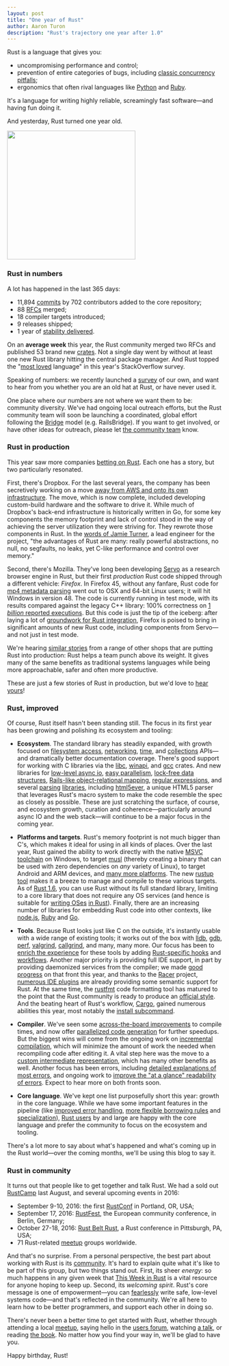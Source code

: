 ```yaml
---
layout: post
title: "One year of Rust"
author: Aaron Turon
description: "Rust's trajectory one year after 1.0"
---
```


Rust is a language that gives you:

- uncompromising performance and control;
- prevention of entire categories of bugs, including [classic concurrency pitfalls];
- ergonomics that often rival languages like [Python] and [Ruby].

It's a language for writing highly reliable, screamingly fast software&mdash;and
having fun doing it.

[classic concurrency pitfalls]: http://blog.rust-lang.org/2015/04/10/Fearless-Concurrency.html
[Python]: http://lucumr.pocoo.org/2015/5/27/rust-for-pythonistas/
[Ruby]: http://diesel.rs/

And yesterday, Rust turned one year old.

<img src="/images/2016-05-16-rust-at-one-year/cupcakes.jpg" height="300px" width="300px">

### Rust in numbers

A lot has happened in the last 365 days:

- 11,894 [commits] by 702 contributors added to the core repository;
- 88 [RFCs] merged;
- 18 compiler targets introduced;
- 9 releases shipped;
- 1 year of [stability delivered].

On an **average week** this year, the Rust community merged two RFCs and
published 53 brand new [crates]. Not a single day went by without at least one
new Rust library hitting the central package manager. And Rust topped the
"[most loved] language" in this year's StackOverflow survey.

Speaking of numbers: we recently launched a [survey] of our own, and want to
hear from you whether you are an old hat at Rust, or have never used it.

One place where our numbers are not where we want them to be: community
diversity. We've had ongoing local outreach efforts, but the Rust community team
will soon be launching a coordinated, global effort following the [Bridge] model
(e.g. RailsBridge). If you want to get involved, or have other ideas for
outreach, please let [the community team] know.

[survey]: http://blog.rust-lang.org/2016/05/09/survey.html

[most loved]: https://stackoverflow.com/research/developer-survey-2016

[commits]: https://github.com/rust-lang/rust/commits/master
[RFCs]: https://github.com/rust-lang/rfcs
[stability delivered]: http://blog.rust-lang.org/2014/10/30/Stability.html
[crates]: https://crates.io/

[Bridge]: http://bridgefoundry.org/
[the community team]: mailto:community-team@rust-lang.org

### Rust in production

This year saw more companies [betting on Rust]. Each one has a story, but two
particularly resonated.

[betting on Rust]: https://www.rust-lang.org/friends.html

First, there's Dropbox. For the last several years, the company has been
secretively working on a move
[away from AWS and onto its own infrastructure][dropbox]. The move, which is now
complete, included developing custom-build hardware and the software to drive
it. While much of Dropbox's back-end infrastructure is historically written in
Go, for some key components the memory footprint and lack of control stood in
the way of achieving the server utilization they were striving for. They rewrote
those components in Rust.  In the [words of Jamie Turner][dropbox quote], a lead
engineer for the project, "the advantages of Rust are many: really powerful
abstractions, no null, no segfaults, no leaks, yet C-like performance and
control over memory."

[dropbox]: http://www.wired.com/2016/03/epic-story-dropboxs-exodus-amazon-cloud-empire/
[dropbox quote]: https://news.ycombinator.com/item?id=11283688

Second, there's Mozilla. They've long been developing [Servo] as a research
browser engine in Rust, but their first *production* Rust code shipped through a
different vehicle: *Firefox*. In Firefox 45, without any fanfare, Rust code for
[mp4 metadata parsing] went out to OSX and 64-bit Linux users; it will hit
Windows in version 48. The code is currently running in test mode, with its
results compared against the legacy C++ library: 100% correctness on
[1 *billion* reported executions][ff]. But this code is just the tip of the iceberg:
after laying a lot of [groundwork for Rust integration], Firefox is poised to
bring in significant amounts of new Rust code, including components from
Servo&mdash;and not just in test mode.

[Servo]: https://github.com/servo/servo/
[mp4 metadata parsing]: https://github.com/mozilla/mp4parse-rust
[ff]: https://telemetry.mozilla.org/new-pipeline/dist.html#!cumulative=0&end_date=2016-04-07&keys=__none__!__none__!__none__&max_channel_version=release%252F45&measure=MEDIA_RUST_MP4PARSE_SUCCESS&min_channel_version=null&product=Firefox&sanitize=1&sort_keys=submissions&start_date=2016-03-03&table=0&trim=1&use_submission_date=0
[groundwork for Rust integration]: http://wiki.mozilla.org/Oxidation

We're hearing [similar stories] from a range of other shops that are putting
Rust into production: Rust helps a team punch above its weight. It gives many of
the same benefits as traditional systems languages while being more
approachable, safer and often more productive.

[similar stories]: http://confreaks.tv/videos/rustcamp2015-using-rust-from-c-or-any-language

These are just a few stories of Rust in production, but we'd love to [hear yours]!

[hear yours]: https://github.com/rust-lang/rust-www/issues/new?title=New+Website+Logo%3A+[insert+name]%0A&body=To+list+your+organization%27s+logo+on+the+Rust+website%2C+fill+out+the+following+information+and+click+%22submit+new+issue%22.+Alternately%2C+you+may+edit+_data%2Fusers.yml+as+described+therein+and+submit+a+pull+request.%0D%0A%0D%0A-+Organization+name%3A+%28as+you+want+it+displayed%29%0D%0A-+Homepage+url%3A+%28homepage%2Fprimary+entry+point+for+users%29%0D%0A-+Logo+url%3A+%28svg+if+possible%2C+pngs+over+400x200px+with+transparent+backgrounds+are+also+acceptable%29%0D%0A-+How+you+are+using+Rust%3A+%28one+sentence+describing+your+use+of+Rust%29%0D%0A-+Url+describing+Rust+usage%3A+%28optional+link+to+e.g.+blog+post+explaining+how+you+use+Rust%29%0D%0A-+Organization+contact%3A+%28name+and+email.+we+may+contact+you+when+updating+this+page.+alternately+you+may+email+this+information+to+user-logos%40rust-lang.org+and+it+will+be+kept+secret%29.%0D%0A

### Rust, improved

Of course, Rust itself hasn't been standing still. The focus in its first year
has been growing and polishing its ecosystem and tooling:

- **Ecosystem**. The standard library has steadily expanded, with growth focused
  on [filesystem access], [networking], [time], and [collections] APIs&mdash;and
  dramatically better documentation coverage.  There's good support for working
  with C libraries via the [libc], [winapi], and [gcc] crates. And new libraries
  for [low-level async io][mio], [easy parallelism][rayon],
  [lock-free data structures][crossbeam],
  [Rails-like object-relational mapping][diesel], [regular expressions][regex],
  and several [parsing][nom] [libraries][lalrpop], including [html5ever], a
  unique HTML5 parser that leverages Rust's macro system to make the code
  resemble the spec as closely as possible. These are just scratching the
  surface, of course, and ecosystem growth, curation and
  coherence&mdash;particularly around async IO and the web stack&mdash;will
  continue to be a major focus in the coming year.

[filesystem access]: http://static.rust-lang.org/doc/master/std/fs/index.html
[networking]: http://static.rust-lang.org/doc/master/std/net/index.html
[time]: http://static.rust-lang.org/doc/master/std/time/index.html
[collections]: http://static.rust-lang.org/doc/master/std/collections/index.html
[libc]: https://github.com/rust-lang/libc
[winapi]: https://github.com/retep998/winapi-rs
[gcc]: https://github.com/alexcrichton/gcc-rs
[mio]: https://github.com/carllerche/mio/
[rayon]: http://smallcultfollowing.com/babysteps/blog/2015/12/18/rayon-data-parallelism-in-rust/
[crossbeam]: http://aturon.github.io/blog/2015/08/27/epoch/
[regex]: https://github.com/rust-lang-nursery/regex
[diesel]: http://diesel.rs/
[nom]: https://github.com/Geal/nom
[lalrpop]: http://smallcultfollowing.com/babysteps/blog/2015/09/14/lalrpop/
[html5ever]: https://kmcallister.github.io/talks/rust/2014-rust-macros/slides.html

- **Platforms and targets**. Rust's memory footprint is not much bigger than C's, which
  makes it ideal for using in all kinds of places. Over the last year, Rust
  gained the ability to work directly with the native [MSVC toolchain] on
  Windows, to target [musl][musl] (thereby creating a binary that can be used with
  zero dependencies on *any* variety of Linux), to target Android and ARM
  devices, and [many more platforms][platforms]. The new [rustup tool] makes it
  a breeze to manage and compile to these various targets. As of
  [Rust 1.6][no_std], you can use Rust without its full standard library,
  limiting to a core library that does not require any OS services (and hence is
  suitable for [writing OSes](http://os.phil-opp.com/)
  [in Rust][intermezzos]). Finally, there are an increasing number of libraries
  for embedding Rust code into other contexts, like [node.js][neon],
  [Ruby][helix] and [Go][rure-go].

[MSVC toolchain]: https://github.com/rust-lang/rust/pull/25350
[MUSL]: https://www.musl-libc.org/
[platforms]: https://forge.rust-lang.org/platform-support.html
[rustup tool]: http://blog.rust-lang.org/2016/05/13/rustup.html
[no_std]: http://blog.rust-lang.org/2016/01/21/Rust-1.6.html
[intermezzos]: https://intermezzos.github.io/
[neon]: http://calculist.org/blog/2015/12/23/neon-node-rust/
[helix]: http://blog.skylight.io/introducing-helix/
[rure-go]: https://github.com/BurntSushi/rure-go

- **Tools**. Because Rust looks just like C on the outside, it's instantly
  usable with a wide range of existing tools; it works out of the box with
  [lldb], [gdb], [perf], [valgrind], [callgrind], and many, many more.  Our
  focus has been to [enrich the experience] for these tools by adding
  [Rust-specific hooks][gdb hooks] and [workflows][cargo profile]. Another major
  priority is providing full IDE support, in part by providing daemonized
  services from the compiler; we made [good progress][IDEs] on that front this
  year, and thanks to the [Racer] project, [numerous IDE plugins] are already
  providing some semantic support for Rust. At the same time, the [rustfmt] code
  formatting tool has matured to the point that the Rust community is ready to
  produce an [official style].  And the beating heart of Rust's workflow,
  [Cargo], gained numerous abilities this year, most notably the
  [install subcommand].

[lldb]: http://lldb.llvm.org/
[gdb]: https://www.gnu.org/software/gdb/
[perf]: https://perf.wiki.kernel.org/index.php/Main_Page
[valgrind]: http://valgrind.org/
[callgrind]: https://kcachegrind.github.io/html/Home.html
[enrich the experience]: https://michaelwoerister.github.io/2015/03/27/rust-xxdb.html
[gdb hooks]: https://sourceware.org/ml/gdb-patches/2016-04/msg00570.html
[cargo profile]: http://www.suchin.co/2016/05/11/Introducing-Cargo-Profiler/
[IDEs]: https://www.rust-lang.org/ides.html
[Racer]: https://github.com/phildawes/racer
[numerous IDE plugins]: https://areweideyet.com/
[rustfmt]: https://github.com/rust-lang-nursery/rustfmt
[official style]: https://github.com/rust-lang/rfcs/pull/1607
[Cargo]: http://blog.rust-lang.org/2016/05/05/cargo-pillars.html
[install subcommand]: http://blog.rust-lang.org/2015/12/10/Rust-1.5.html

- **Compiler**. We've seen some [across-the-board improvements] to compile
  times, and now offer [parallelized code generation][parallel codegen] for
  further speedups. But the biggest wins will come from the ongoing work on
  [incremental compilation], which will minimize the amount of work the needed
  when recompiling code after editing it. A vital step here was the move to a
  [custom intermediate representation][MIR], which has many other benefits as
  well. Another focus has been errors, including
  [detailed explanations of most errors][error index], and ongoing work to
  [improve the "at a glance" readability of errors][error format]. Expect to
  hear more on both fronts soon.

[across-the-board improvements]: http://blog.rust-lang.org/2015/06/25/Rust-1.1.html
[parallel codegen]: http://blog.rust-lang.org/2015/08/06/Rust-1.2.html
[incremental compilation]: https://github.com/rust-lang/rfcs/pull/1298
[MIR]: http://blog.rust-lang.org/2016/04/19/MIR.html
[error index]: https://doc.rust-lang.org/error-index.html
[error format]: https://internals.rust-lang.org/t/new-error-format/3438

- **Core language**. We've kept one list purposefully short this year: growth in
  the core language. While we have some important features in the pipeline (like
  [improved error handling], [more flexible borrowing rules] and
  [specialization]), [Rust users] by and large are happy with the core language
  and prefer the community to focus on the ecosystem and tooling.

[Rust users]: https://internals.rust-lang.org/t/production-user-research-summary/2530
[improved error handling]: https://github.com/rust-lang/rfcs/pull/243
[more flexible borrowing rules]: http://smallcultfollowing.com/babysteps/blog/2016/04/27/non-lexical-lifetimes-introduction/
[specialization]: https://github.com/rust-lang/rfcs/pull/1210

There's a lot more to say about what's happened and what's coming up in the Rust
world&mdash;over the coming months, we'll be using this blog to say it.

### Rust in community

It turns out that people like to get together and talk Rust. We had a sold out
[RustCamp] last August, and several upcoming events in 2016:

- September 9-10, 2016: the first [RustConf] in Portland, OR, USA;
- September 17, 2016: [RustFest], the European community conference, in Berlin, Germany;
- October 27-18, 2016: [Rust Belt Rust], a Rust conference in Pittsburgh, PA, USA;
- 71 Rust-related [meetup] groups worldwide.

[RustCamp]: http://rustcamp.com/
[RustConf]: http://rustconf.com/
[RustFest]: http://www.rustfest.eu/blog/happy-birthday-announcing-rustfest
[Rust Belt Rust]: http://rust-belt-rust.com/
[meetup]: http://rust.meetup.com/

And that's no surprise. From a personal perspective, the best part about working
with Rust is its [community]. It's hard to explain quite what it's like to be
part of this group, but two things stand out. First, its sheer *energy*: so much
happens in any given week that [This Week in Rust] is a vital resource for
anyone hoping to keep up. Second, its *welcoming spirit*. Rust's core message is
one of empowerment&mdash;you can [fearlessly] write safe, low-level systems
code&mdash;and that's reflected in the community. We're all here to learn how to
be better programmers, and support each other in doing so.

[fearlessly]: http://blog.rust-lang.org/2015/04/10/Fearless-Concurrency.html
[This Week in Rust]: https://this-week-in-rust.org/
[community]: https://www.rust-lang.org/community.html

There's never been a better time to get started with Rust, whether through
attending a local [meetup], saying hello in the [users forum], watching
[a talk], or reading [the book]. No matter how you find your way in, we'll be
glad to have you.

[users forum]: https://users.rust-lang.org/
[a talk]: http://www.infoq.com/presentations/rust-thread-safety
[the book]: https://doc.rust-lang.org/book/

Happy birthday, Rust!
